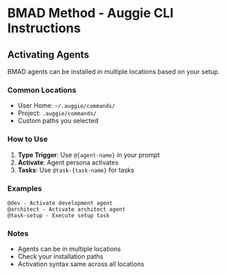 # BMAD Method - Auggie CLI Instructions

## Activating Agents

BMAD agents can be installed in multiple locations based on your setup.

### Common Locations

- User Home: `~/.auggie/commands/`
- Project: `.auggie/commands/`
- Custom paths you selected

### How to Use

1. **Type Trigger**: Use `@{agent-name}` in your prompt
2. **Activate**: Agent persona activates
3. **Tasks**: Use `@task-{task-name}` for tasks

### Examples

```
@dev - Activate development agent
@architect - Activate architect agent
@task-setup - Execute setup task
```

### Notes

- Agents can be in multiple locations
- Check your installation paths
- Activation syntax same across all locations
